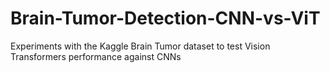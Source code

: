 # Brain-Tumor-Detection-CNN-vs-ViT
Experiments with the Kaggle Brain Tumor dataset to test Vision Transformers performance against CNNs
